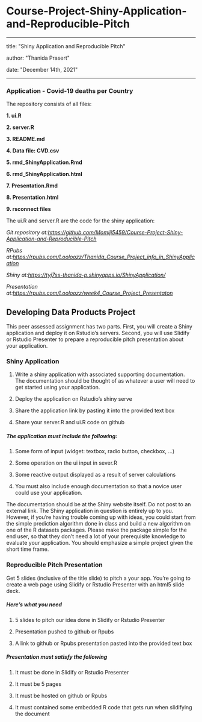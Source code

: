 # Course-Project-Shiny-Application-and-Reproducible-Pitch

---
title: "Shiny Application and Reproducible Pitch"

author: "Thanida Prasert"

date: "December 14th, 2021"

---


### Application - Covid-19 deaths per Country
The repository consists of all files:

**1. ui.R**

**2. server.R**

**3. README.md**

**4. Data file: CVD.csv**

**5. rmd_ShinyApplication.Rmd**

**6. rmd_ShinyApplication.html**

**7. Presentation.Rmd**

**8. Presentation.html**

**9. rsconnect files**

The ui.R and server.R are the code for the shiny application: 


*Git repository at:https://github.com/Momiji5459/Course-Project-Shiny-Application-and-Reproducible-Pitch*

*RPubs at:https://rpubs.com/Looloozz/Thanida_Course_Project_info_in_ShinyApplication*

*Shiny at:https://tyj7ss-thanida-p.shinyapps.io/ShinyApplication/*

*Presentation at:https://rpubs.com/Looloozz/week4_Course_Project_Presentaton*




## Developing Data Products Project

This peer assessed assignment has two parts. First, you will create a Shiny application and deploy it on Rstudio’s servers. Second, you will use Slidify or Rstudio Presenter to prepare a reproducible pitch presentation about your application.

### Shiny Application

1. Write a shiny application with associated supporting documentation. The documentation should be thought of as whatever a user will need to get started using your application.

2. Deploy the application on Rstudio’s shiny serve

3. Share the application link by pasting it into the provided text box

4. Share your server.R and ui.R code on github


##### The application must include the following:

1. Some form of input (widget: textbox, radio button, checkbox, …)

2. Some operation on the ui input in sever.R

3. Some reactive output displayed as a result of server calculations

4. You must also include enough documentation so that a novice user could use your application.


The documentation should be at the Shiny website itself. Do not post to an external link. The Shiny application in question is entirely up to you. However, if you’re having trouble coming up with ideas, you could start from the simple prediction algorithm done in class and build a new algorithm on one of the R datasets packages. Please make the package simple for the end user, so that they don’t need a lot of your prerequisite knowledge to evaluate your application. You should emphasize a simple project given the short time frame.


### Reproducible Pitch Presentation

Get 5 slides (inclusive of the title slide) to pitch a your app. You’re going to create a web page using Slidify or Rstudio Presenter with an html5 slide deck.

##### Here’s what you need

1. 5 slides to pitch our idea done in Slidify or Rstudio Presenter

2. Presentation pushed to github or Rpubs

3. A link to github or Rpubs presentation pasted into the provided text box

##### Presentation must satisfy the following

1. It must be done in Slidify or Rstudio Presenter

2. It must be 5 pages

3. It must be hosted on github or Rpubs

4. It must contained some embedded R code that gets run when slidifying the document

